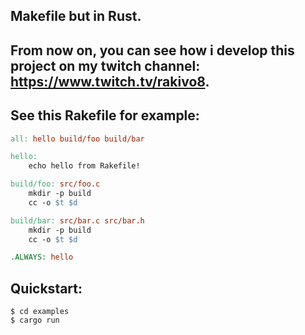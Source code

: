 ## Makefile but in Rust.

## From now on, you can see how i develop this project on my twitch channel: https://www.twitch.tv/rakivo8.

## See this Rakefile for example:
```Makefile
all: hello build/foo build/bar

hello:
    echo hello from Rakefile!

build/foo: src/foo.c
    mkdir -p build
    cc -o $t $d

build/bar: src/bar.c src/bar.h
    mkdir -p build
    cc -o $t $d

.ALWAYS: hello
```

## Quickstart:
```console
$ cd examples
$ cargo run
```
